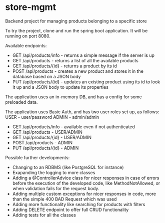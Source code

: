 # store-mgmt
Backend project for managing products belonging to a specific store

To try the project, clone and run the spring boot application. It will be running on port 8080.

Available endpoints:
- GET /api/products/info - returns a simple message if the server is up
- GET /api/products - returns a list of all the available products
- GET /api/products/{id} - returns a product by its id
- POST /api/products - creates a new product and stores it in the database based on a JSON body
- PUT /api/products/{id} - updates an existing product using its id to look it up and a JSON body to update its properties

The application uses an in-memory DB, and has a config for some preloaded data.

The application uses Basic Auth, and has two user roles set up, as follows:
USER - user/password
ADMIN - admin/admin
- GET /api/products/info - available even if not authenticated
- GET /api/products - USER/ADMIN
- GET /api/products/{id} - USER/ADMIN
- POST /api/products - ADMIN
- PUT /api/products/{id} - ADMIN

Possible further developments:
- Changing to an RDBMS (like PostgreSQL for instance)
- Exapanding the logging to more classes
- Adding a @ControllerAdvice class for nicer responses in case of errors before the execution of the developed code, like MethodNotAllowed, or when validation fails for the request body.
- Adding multiple custom exceptions for nicer responses in code, more than the simple 400 BAD Request which was used
- Adding more functionality like searching for products with filters
- Adding DELETE endpoint to offer full CRUD functionality
- Adding tests for all the classes


